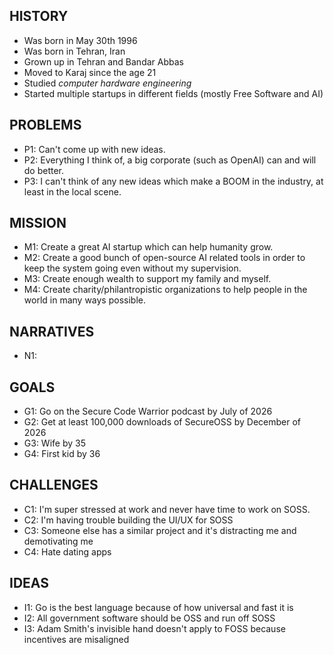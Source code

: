 ## HISTORY

- Was born in May 30th 1996
- Was born in Tehran, Iran
- Grown up in Tehran and Bandar Abbas
- Moved to Karaj since the age 21
- Studied *computer hardware engineering*
- Started multiple startups in different fields (mostly Free Software and AI)

## PROBLEMS

- P1: Can't come up with new ideas. 
- P2: Everything I think of, a big corporate (such as OpenAI) can and will do better. 
- P3: I can't think of any new ideas which make a BOOM in the industry, at least in the local scene.

## MISSION

- M1: Create a great AI startup which can help humanity grow. 
- M2: Create a good bunch of open-source AI related tools in order to keep the system going even without my supervision. 
- M3: Create enough wealth to support my family and myself. 
- M4: Create charity/philantropistic organizations to help people in the world in many ways possible.

## NARRATIVES

- N1: 
 
## GOALS

- G1: Go on the Secure Code Warrior podcast by July of 2026
- G2: Get at least 100,000 downloads of SecureOSS by December of 2026
- G3: Wife by 35
- G4: First kid by 36

## CHALLENGES

- C1: I'm super stressed at work and never have time to work on SOSS.
- C2: I'm having trouble building the UI/UX for SOSS
- C3: Someone else has a similar project and it's distracting me and demotivating me
- C4: Hate dating apps

## IDEAS

- I1: Go is the best language because of how universal and fast it is
- I2: All government software should be OSS and run off SOSS
- I3: Adam Smith's invisible hand doesn't apply to FOSS because incentives are misaligned